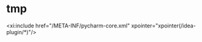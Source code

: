 # tmp

<!-- Copyright 2000-2019 JetBrains s.r.o. Use of this source code is governed by the Apache 2.0 license that can be found in the LICENSE file. -->
<idea-plugin xmlns:xi="http://www.w3.org/2001/XInclude">
  <module value="com.intellij.modules.pycharm.community"/>
  <module value="com.intellij.modules.python-core-capable"/>

  <xi:include href="/META-INF/pycharm-core.xml" xpointer="xpointer(/idea-plugin/*)"/>

  <extensions defaultExtensionNs="com.intellij">
    <applicationService serviceInterface="com.intellij.openapi.application.IdeUrlTrackingParametersProvider"
                        serviceImplementation="com.intellij.ide.customization.UtmIdeUrlTrackingParametersProvider"
                        overrides="true"/>
  </extensions>
</idea-plugin>
